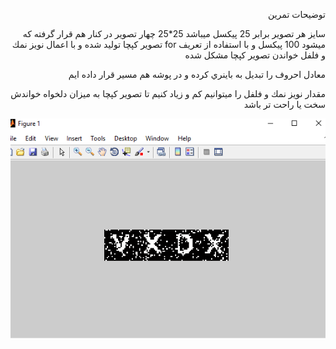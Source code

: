 <div  dir="rtl">
  
  توضيحات تمرين

سايز هر تصوير برابر 25 پيكسل ميباشد 25*25 چهار تصوير در كنار هم قرار گرفته كه ميشود 100 پيكسل و با استفاده از تعريف for تصوير كپچا توليد شده و با اعمال نويز نمك و فلفل خواندن تصوير كپچا مشكل شده

معادل احروف را تبديل به باينري كرده و در پوشه هم مسير  قرار داده ايم


مقدار نويز نمك و فلفل را ميتوانيم كم و زياد كنيم تا تصوير كپچا به ميزان دلخواه خواندش سخت يا راحت تر باشد
  
 
  </div>


![خروجي تمرين](https://github.com/semnan-university-ai/image-processing-class/blob/main/excersiecs/Homayontoosy/19/output%20tamrin19.png)
